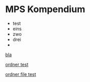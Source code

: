 # MPS Kompendium

* test
* eins
* zwo
* drei
* 


[bla](bla.md)

[ordner test](test)

[ordner file test](test/README.md)
